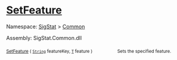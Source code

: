 # [SetFeature](./Signature-100663441.md)

Namespace: [SigStat]() > [Common](./../README.md)

Assembly: SigStat.Common.dll

<sub>[SetFeature](./Signature-100663441.md) ( [`String`](https://docs.microsoft.com/en-us/dotnet/api/System.String) featureKey, [`T`](./Signature-100663441.md) feature )</sub>&nbsp; &nbsp; &nbsp; &nbsp; &nbsp; &nbsp; &nbsp; &nbsp; &nbsp;<sub>Sets the specified feature.</sub>
